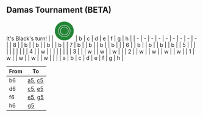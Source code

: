 ## Damas Tournament (BETA)

It's Black's turn!
|   | ![](https://raw.githubusercontent.com/Igor0Pires/Igor0Pires/refs/heads/main/assets/b.png) | b | c | d | e | f | g | h |
| - | - | - | - | - | - | - | - | - |
| 8 |   | b |   | b |   | b |   | b |
| 7 | b |   | b |   | b |   | b |   |
| 6 |   | b |   | b |   | b |   | b |
| 5 |   |   |   |   |   |   |   |   |
| 4 |   | w |   |   |   |   |   |   |
| 3 |   |   | w |   | w |   | w |   |
| 2 |   | w |   | w |   | w |   | w |
| 1 | w |   | w |   | w |   | w |   |
|   | a | b | c | d | e | f | g | h |

| From | To |
| ---- | -- |
| b6 | [a5](https://github.com/Igor0Pires/Igor0Pires/issues/new?title=damas%7Cmove%7Cb6-a5), [c5](https://github.com/Igor0Pires/Igor0Pires/issues/new?title=damas%7Cmove%7Cb6-c5) |
| d6 | [c5](https://github.com/Igor0Pires/Igor0Pires/issues/new?title=damas%7Cmove%7Cd6-c5), [e5](https://github.com/Igor0Pires/Igor0Pires/issues/new?title=damas%7Cmove%7Cd6-e5) |
| f6 | [e5](https://github.com/Igor0Pires/Igor0Pires/issues/new?title=damas%7Cmove%7Cf6-e5), [g5](https://github.com/Igor0Pires/Igor0Pires/issues/new?title=damas%7Cmove%7Cf6-g5) |
| h6 | [g5](https://github.com/Igor0Pires/Igor0Pires/issues/new?title=damas%7Cmove%7Ch6-g5) |


